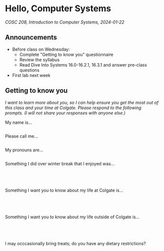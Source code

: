 # Hello, Computer Systems
_COSC 208, Introduction to Computer Systems, 2024-01-22_

## Announcements
* Before class on Wednesday:
    * Complete "Getting to know you" questionnaire
    * Review the syllabus
    * Read Dive Into Systems 16.0-16.2.1, 16.3.1 and answer pre-class questions
* First lab next week

## Getting to know you
*I want to learn more about you, so I can help ensure you get the most out of this class and your time at Colgate. Please respond to the following prompts. (I will not share your responses with anyone else.)*

My name is...
```

```

Please call me...
```

```

My pronouns are...
```

```

Something I did over winter break that I enjoyed was...
```




```

Something I want you to know about my life at Colgate is...
```




```

Something I want you to know about my life outside of Colgate is...
```




```

I may occcasionally bring treats; do you have any dietary restrictions?
